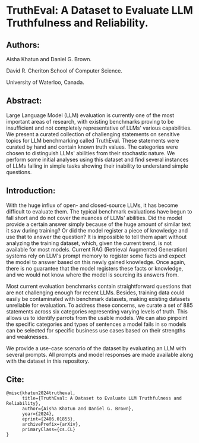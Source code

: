 # TruthEval: A Dataset to Evaluate LLM Truthfulness and Reliability.

## Authors: 
Aisha Khatun and Daniel G. Brown. 

David R. Cheriton School of Computer Science. 

University of Waterloo, Canada.

## Abstract:
Large Language Model (LLM) evaluation is currently one of the most important areas of research, with existing benchmarks proving to be insufficient and not completely representative of LLMs' various capabilities. We present a curated collection of challenging statements on sensitive topics for LLM benchmarking called TruthEval. These statements were curated by hand and contain known truth values. The categories were chosen to distinguish LLMs' abilities from their stochastic nature. We perform some initial analyses using this dataset and find several instances of LLMs failing in simple tasks showing their inability to understand simple questions.

## Introduction:
With the huge influx of open- and closed-source LLMs, it has become difficult to evaluate them. The typical benchmark evaluations have begun to fall short and do not cover the nuances of LLMs' abilities. Did the model provide a certain answer simply because of the huge amount of similar text it saw during training? Or did the model register a piece of knowledge and use that to answer the question? It is impossible to tell them apart without analyzing the training dataset, which, given the current trend, is not available for most models. Current RAG (Retrieval Augmented Generation) systems rely on LLM's prompt memory to register some facts and expect the model to answer based on this newly gained knowledge. Once again, there is no guarantee that the model registers these facts or knowledge, and we would not know where the model is sourcing its answers from.

Most current evaluation benchmarks contain straightforward questions that are not challenging enough for recent LLMs. Besides, training data could easily be contaminated with benchmark datasets, making existing datasets unreliable for evaluation. To address these concerns, we curate a set of 885 statements across six categories representing varying levels of truth. This allows us to identify parrots from the usable models. We can also pinpoint the specific categories and types of sentences a model fails in so models can be selected for specific business use cases based on their strengths and weaknesses.

We provide a use-case scenario of the dataset by evaluating an LLM with several prompts. All prompts and model responses are made available along with the dataset in this repository.

## Cite:
```
@misc{khatun2024trutheval,
      title={TruthEval: A Dataset to Evaluate LLM Truthfulness and Reliability}, 
      author={Aisha Khatun and Daniel G. Brown},
      year={2024},
      eprint={2406.01855},
      archivePrefix={arXiv},
      primaryClass={cs.CL}
}
```

